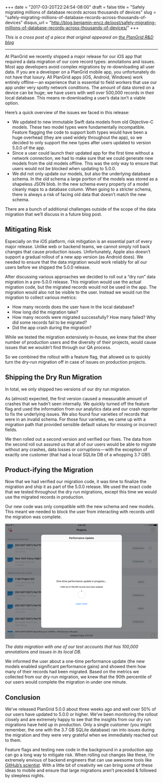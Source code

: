 +++
date = "2017-03-20T22:24:54-08:00"
draft = false
title = "Safely migrating millions of database records across thousands of devices"
slug = "safely-migrating-millions-of-database-records-across-thousands-of-devices"
disqus_url = "http://blog.benjamin-encz.de/post/safely-migrating-millions-of-database-records-across-thousands-of-devices/"
+++

*This is a cross post of a piece that original appeared on [the PlanGrid R&D blog](https://medium.com/plangrid-technology/safely-migrating-millions-of-database-records-across-thousands-of-devices-f9ea98f941dc)*

<!--more-->

----

At PlanGrid we recently shipped a major release for our iOS app that required a data migration of our core record types: annotations and issues. Most app developers avoid complex migrations by re-downloading all user data. If you are a developer on a PlanGrid mobile app, you unfortunately do not have that luxury. All PlanGrid apps (iOS, Android, Windows) work entirely offline — an experience that is essential to field workers that use our app under very spotty network conditions. The amount of data stored on a device can be huge; we have users with well over 500,000 records in their local database. This means re-downloading a user’s data isn’t a viable option.

Here’s a quick overview of the issues we faced in this release:

- We updated to new immutable Swift data models from old Objective-C models. These two model types were fundamentally incompatible. Feature flagging the code to support both types would have been a huge overhead (they are used widely throughout the app), so we decided to only support the new types after users updated to version 5.0.0 of the app.
- Since a user could launch their updated app for the first time without a network connection, we had to make sure that we could generate new models from the old models offline. This was the only way to ensure that users would not be blocked when updating to 5.0.0.
- We did not only update our models, but also the underlying database schema. In the old schema a large portion of the models was stored as a shapeless JSON blob. In the new schema every property of a model cleanly maps to a database column. When going to a stricter schema, there is always a risk of facing old data that doesn’t match the new schema.

There are a bunch of additional challenges outside of the scope of the data migration that we’ll discuss in a future blog post.

## Mitigating Risk

Especially on the iOS platform, risk mitigation is an essential part of every major release. Unlike web or backend teams, we cannot simply roll back changes that cause production issues. Unfortunately, Apple also doesn’t support a gradual rollout of a new app version (as Android does). We needed to ensure that the data migration would work reliably for all our users before we shipped the 5.0.0 release.

After discussing various approaches we decided to roll out a “dry run” data migration in a pre-5.0.0 release. This migration would use the actual migration code, but the migrated records would not be used in the app. The migration would also not be visible to the user. Instead we would run the migration to collect various metrics:

- How many records does the user have in the local database?
- How long did the migration take?
- How many records were migrated successfully? How many failed? Why did some records fail to be migrated?
- Did the app crash during the migration?

While we tested the migration extensively in-house, we knew that the sheer number of production users and the diversity of their projects, would cause issues that we wouldn’t find through our QA process.

So we combined the rollout with a feature flag, that allowed us to quickly turn the dry-run migration off in case of issues on production projects.

## Shipping the Dry Run Migration

In total, we only shipped two versions of our dry run migration.

As (almost) expected, the first version caused a measurable amount of crashes that we hadn’t seen internally. We quickly turned off the feature flag and used the information from our analytics data and our crash reporter to fix the underlying issues. We also found four varieties of records that were in an invalid schema. For those four varieties, we came up with a migration path that provided sensible default values for missing or incorrect fields.

We then rolled out a second version and verified our fixes. The data from the second roll out assured us that all of our users would be able to migrate without any crashes, data losses or corruptions — with the exception of exactly one customer (that had a local SQLite DB of a whopping 3.7 GB!).

## Product-ifying the Migration

Now that we had verified our migration code, it was time to finalize the migration and ship it as part of the 5.0.0 release. We used the exact code that we tested throughout the dry run migrations, except this time we would use the migrated records in production.

Our new code was only compatible with the new schema and new models. This meant we needed to block the user from interacting with records until the migration was complete.

![](migration_screenshot.png)

*The data migration with one of our test accounts that has 100,000 annotations and issues in its local DB.*

We informed the user about a one-time performance update (the new models enabled significant performance gains) and showed them how many of their records had been migrated. Based on the metrics we collected from our dry-run migration, we knew that the 90th percentile of our users would complete the migration in under one minute.

## Conclusion

We’ve released PlanGrid 5.0.0 about three weeks ago and well over 50% of our users have updated to 5.0.0 or higher. We’ve been monitoring the rollout closely and are extremely happy to see that the insights from our dry run migrations have held up in production. Only a single customer (you might remember, the one with the 3.7 GB SQLite database) ran into issues during the migration and they were very grateful when we immediately reached out to them.

Feature flags and testing new code in the background in a production app can go a long way to mitigate risk. When rolling out changes like these, I’m extremely envious of backend engineers that can use awesome tools like [GitHub’s scientist](https://github.com/github/scientist). With a little bit of creativity we can bring some of these ideas to mobile and ensure that large migrations aren’t preceded & followed by sleepless nights.